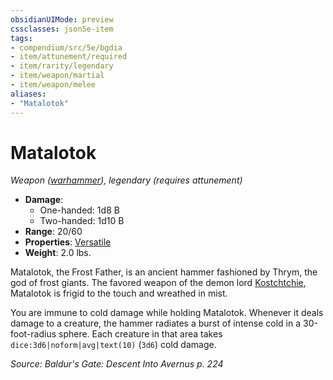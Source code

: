 ```yaml
---
obsidianUIMode: preview
cssclasses: json5e-item
tags:
- compendium/src/5e/bgdia
- item/attunement/required
- item/rarity/legendary
- item/weapon/martial
- item/weapon/melee
aliases: 
- "Matalotok"
---
```

# Matalotok
*Weapon ([warhammer](2-Mechanics/CLI/items/warhammer.md)), legendary (requires attunement)*  

- **Damage**:
  - One-handed: 1d8 B
  - Two-handed: 1d10 B
- **Range**: 20/60
- **Properties**: [Versatile](2-Mechanics/CLI/rules/item-properties.md#Versatile)
- **Weight**: 2.0 lbs.

Matalotok, the Frost Father, is an ancient hammer fashioned by Thrym, the god of frost giants. The favored weapon of the demon lord [Kostchtchie](2-Mechanics/CLI/bestiary/npc/kostchtchie-bgdia.md), Matalotok is frigid to the touch and wreathed in mist.

You are immune to cold damage while holding Matalotok. Whenever it deals damage to a creature, the hammer radiates a burst of intense cold in a 30-foot-radius sphere. Each creature in that area takes `dice:3d6|noform|avg|text(10)` (`3d6`) cold damage.

*Source: Baldur's Gate: Descent Into Avernus p. 224*